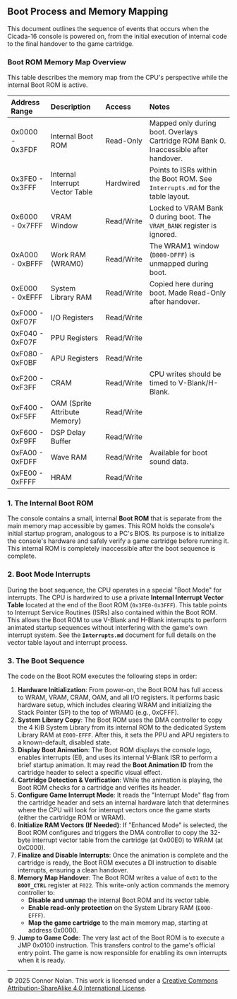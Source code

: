 ## **Boot Process and Memory Mapping**

This document outlines the sequence of events that occurs when the Cicada-16 console is powered on, from the initial execution of internal code to the final handover to the game cartridge.

### **Boot ROM Memory Map Overview**

This table describes the memory map from the CPU's perspective while the internal Boot ROM is active.

| Address Range   | Description                     | Access     | Notes                                                                                |
| :-------------- | :------------------------------ | :--------- | :----------------------------------------------------------------------------------- |
| 0x0000 - 0x3FDF | Internal Boot ROM               | Read-Only  | Mapped only during boot. Overlays Cartridge ROM Bank 0. Inaccessible after handover. |
| 0x3FE0 - 0x3FFF | Internal Interrupt Vector Table | Hardwired  | Points to ISRs within the Boot ROM. See `Interrupts.md` for the table layout.        |
| 0x6000 - 0x7FFF | VRAM Window                     | Read/Write | Locked to VRAM Bank 0 during boot. The `VRAM_BANK` register is ignored.              |
| 0xA000 - 0xBFFF | Work RAM (WRAM0)                | Read/Write | The WRAM1 window (`D000-DFFF`) is unmapped during boot.                              |
| 0xE000 - 0xEFFF | System Library RAM              | Read/Write | Copied here during boot. Made Read-Only after handover.                              |
| 0xF000 - 0xF07F | I/O Registers                   | Read/Write |                                                                                      |
| 0xF040 - 0xF07F | PPU Registers                   | Read/Write |                                                                                      |
| 0xF080 - 0xF0BF | APU Registers                   | Read/Write |                                                                                      |
| 0xF200 - 0xF3FF | CRAM                            | Read/Write | CPU writes should be timed to V-Blank/H-Blank.                                       |
| 0xF400 - 0xF5FF | OAM (Sprite Attribute Memory)   | Read/Write |
| 0xF600 - 0xF9FF | DSP Delay Buffer                | Read/Write |
| 0xFA00 - 0xFDFF | Wave RAM                        | Read/Write | Available for boot sound data.                                                       |
| 0xFE00 - 0xFFFF | HRAM                            | Read/Write |                                                                                      |

###

### **1. The Internal Boot ROM**

The console contains a small, internal **Boot ROM** that is separate from the main memory map accessible by games. This ROM holds the console's initial startup program, analogous to a PC's BIOS. Its purpose is to initialize the console's hardware and safely verify a game cartridge before running it. This internal ROM is completely inaccessible after the boot sequence is complete.

### **2. Boot Mode Interrupts**

During the boot sequence, the CPU operates in a special "Boot Mode" for interrupts. The CPU is hardwired to use a private **Internal Interrupt Vector Table** located at the end of the Boot ROM (`0x3FE0-0x3FFF`). This table points to Interrupt Service Routines (ISRs) also contained within the Boot ROM. This allows the Boot ROM to use V-Blank and H-Blank interrupts to perform animated startup sequences without interfering with the game's own interrupt system. See the **`Interrupts.md`** document for full details on the vector table layout and interrupt process.

### **3. The Boot Sequence**

The code on the Boot ROM executes the following steps in order:

1. **Hardware Initialization**: From power-on, the Boot ROM has full access to WRAM, VRAM, CRAM, OAM, and all I/O registers. It performs basic hardware setup, which includes clearing WRAM and initializing the Stack Pointer (SP) to the top of WRAM0 (e.g., 0xCFFF).
2. **System Library Copy**: The Boot ROM uses the DMA controller to copy the 4 KiB System Library from its internal ROM to the dedicated System Library RAM at `E000-EFFF`. After this, it sets the PPU and APU registers to a known-default, disabled state.
3. **Display Boot Animation**: The Boot ROM displays the console logo, enables interrupts (EI), and uses its internal V-Blank ISR to perform a brief startup animation. It may read the **Boot Animation ID** from the cartridge header to select a specific visual effect.
4. **Cartridge Detection & Verification**: While the animation is playing, the Boot ROM checks for a cartridge and verifies its header.
5. **Configure Game Interrupt Mode**: It reads the "Interrupt Mode" flag from the cartridge header and sets an internal hardware latch that determines where the CPU will look for interrupt vectors once the game starts (either the cartridge ROM or WRAM).
6. **Initialize RAM Vectors (If Needed)**: If "Enhanced Mode" is selected, the Boot ROM configures and triggers the DMA controller to copy the 32-byte interrupt vector table from the cartridge (at 0x00E0) to WRAM (at 0xC000).
7. **Finalize and Disable Interrupts**: Once the animation is complete and the cartridge is ready, the Boot ROM executes a DI instruction to disable interrupts, ensuring a clean handover.
8. **Memory Map Handover**: The Boot ROM writes a value of `0x01` to the **`BOOT_CTRL`** register at `F022`. This write-only action commands the memory controller to:
   - **Disable and unmap** the internal Boot ROM and its vector table.
   - **Enable read-only protection** on the System Library RAM (`E000-EFFF`).
   - **Map the game cartridge** to the main memory map, starting at address 0x0000.
9. **Jump to Game Code**: The very last act of the Boot ROM is to execute a JMP 0x0100 instruction. This transfers control to the game's official entry point. The game is now responsible for enabling its own interrupts when it is ready.

---

© 2025 Connor Nolan. This work is licensed under a
[Creative Commons Attribution-ShareAlike 4.0 International License](http://creativecommons.org/licenses/by-sa/4.0/).
